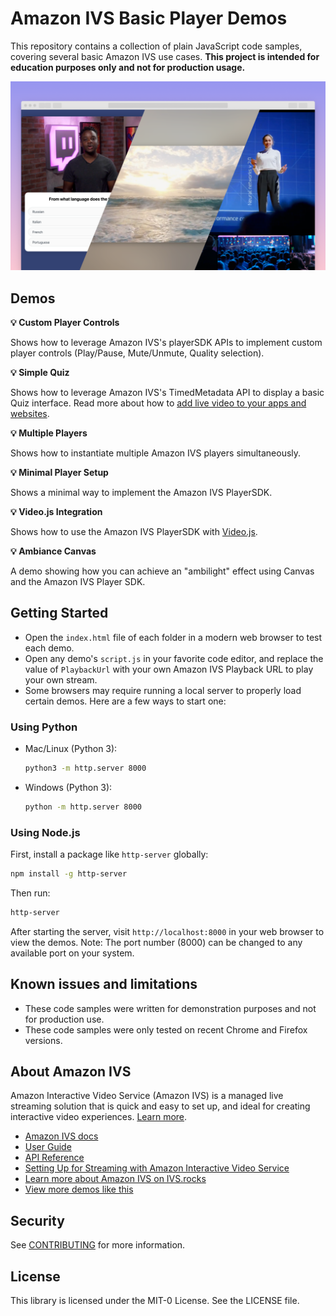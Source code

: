 # Amazon IVS Basic Player Demos

This repository contains a collection of plain JavaScript code samples, covering several basic Amazon IVS use cases.
**This project is intended for education purposes only and not for production usage.**

![Amazon IVS Basic Player demos](amazon-ivs-basic-web-sample.png)


## Demos
**:bulb: Custom Player Controls**

Shows how to leverage Amazon IVS's playerSDK APIs to implement custom player controls (Play/Pause, Mute/Unmute, Quality selection).

**:bulb: Simple Quiz**

Shows how to leverage Amazon IVS's TimedMetadata API to display a basic Quiz interface. Read more about how to [add live video to your apps and websites](https://aws.amazon.com/blogs/aws/amazon-interactive-video-service-add-live-video-to-your-apps-and-websites/).

**:bulb: Multiple Players**

Shows how to instantiate multiple Amazon IVS players simultaneously.

**:bulb: Minimal Player Setup**

Shows a minimal way to implement the Amazon IVS PlayerSDK.

**:bulb: Video.js Integration**

Shows how to use the Amazon IVS PlayerSDK with [Video.js](https://videojs.com/).

**:bulb: Ambiance Canvas**

A demo showing how you can achieve an "ambilight" effect using Canvas and the Amazon IVS Player SDK.

## Getting Started
* Open the `index.html` file of each folder in a modern web browser to test each demo.
* Open any demo's `script.js` in your favorite code editor, and replace the value of `PlaybackUrl` with your own Amazon IVS Playback URL to play your own stream.
* Some browsers may require running a local server to properly load certain demos. Here are a few ways to start one:

### Using Python
- Mac/Linux (Python 3):
  ```bash
  python3 -m http.server 8000
  ```
- Windows (Python 3):
  ```bash
  python -m http.server 8000
  ```

### Using Node.js
First, install a package like `http-server` globally:
```bash
npm install -g http-server
```
Then run:
```bash
http-server
```

After starting the server, visit `http://localhost:8000` in your web browser to view the demos.
Note: The port number (8000) can be changed to any available port on your system.

## Known issues and limitations
* These code samples were written for demonstration purposes and not for production use.
* These code samples were only tested on recent Chrome and Firefox versions.

## About Amazon IVS
Amazon Interactive Video Service (Amazon IVS) is a managed live streaming solution that is quick and easy to set up, and ideal for creating interactive video experiences. [Learn more](https://aws.amazon.com/ivs/).

* [Amazon IVS docs](https://docs.aws.amazon.com/ivs/)
* [User Guide](https://docs.aws.amazon.com/ivs/latest/userguide/)
* [API Reference](https://docs.aws.amazon.com/ivs/latest/APIReference/)
* [Setting Up for Streaming with Amazon Interactive Video Service](https://aws.amazon.com/blogs/media/setting-up-for-streaming-with-amazon-ivs/)
* [Learn more about Amazon IVS on IVS.rocks](https://ivs.rocks/)
* [View more demos like this](https://ivs.rocks/examples)

## Security

See [CONTRIBUTING](CONTRIBUTING.md#security-issue-notifications) for more information.

## License

This library is licensed under the MIT-0 License. See the LICENSE file.